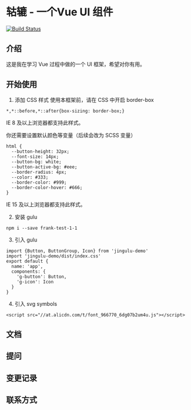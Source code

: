 # 轱辘 - 一个Vue UI 组件

[![Build Status](https://www.travis-ci.org/jing625/gulu-demo.svg?branch=master)](https://www.travis-ci.org/jing625/gulu-demo)

## 介绍

这是我在学习 Vue 过程中做的一个 UI 框架，希望对你有用。

## 开始使用


1. 添加 CSS 样式
  使用本框架前，请在 CSS 中开启 border-box

  ```
  *,*::before,*::after{box-sizing: border-box;}
  ```
  IE 8 及以上浏览器都支持此样式。

  你还需要设置默认颜色等变量（后续会改为 SCSS 变量）
  ```
  html {
    --button-height: 32px;
    --font-size: 14px;
    --button-bg: white;
    --button-active-bg: #eee;
    --border-radius: 4px;
    --color: #333;
    --border-color: #999;
    --border-color-hover: #666;
  }
  ```
  IE 15 及以上浏览器都支持此样式。

2. 安装 gulu
  ```
  npm i --save frank-test-1-1
  ```
3. 引入 gulu
  ```
  import {Button, ButtonGroup, Icon} from 'jingulu-demo'
  import 'jingulu-demo/dist/index.css'
  export default {
    name: 'app',
    components: {
      'g-button': Button,
      'g-icon': Icon
    }
  }
  ```
4. 引入 svg symbols
  ```
  <script src="//at.alicdn.com/t/font_966770_6dg07b2um4u.js"></script>
  ```

## 文档

## 提问

## 变更记录

## 联系方式



